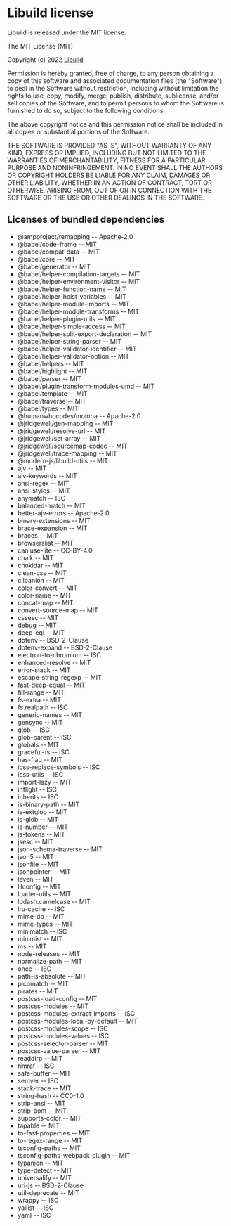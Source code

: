 # Libuild license

Libuild is released under the MIT license:

The MIT License (MIT)

Copyright (c) 2022 [Libuild](https://github.com/modern-js/libuild)

Permission is hereby granted, free of charge, to any person obtaining a copy of this software and associated documentation files (the "Software"), to deal in the Software without restriction, including without limitation the rights to use, copy, modify, merge, publish, distribute, sublicense, and/or sell copies of the Software, and to permit persons to whom the Software is furnished to do so, subject to the following conditions:

The above copyright notice and this permission notice shall be included in all copies or substantial portions of the Software.

THE SOFTWARE IS PROVIDED "AS IS", WITHOUT WARRANTY OF ANY KIND, EXPRESS OR IMPLIED, INCLUDING BUT NOT LIMITED TO THE WARRANTIES OF MERCHANTABILITY, FITNESS FOR A PARTICULAR PURPOSE AND NONINFRINGEMENT. IN NO EVENT SHALL THE AUTHORS OR COPYRIGHT HOLDERS BE LIABLE FOR ANY CLAIM, DAMAGES OR OTHER LIABILITY, WHETHER IN AN ACTION OF CONTRACT, TORT OR OTHERWISE, ARISING FROM, OUT OF OR IN CONNECTION WITH THE SOFTWARE OR THE USE OR OTHER DEALINGS IN THE SOFTWARE.

## Licenses of bundled dependencies

- @ampproject/remapping -- Apache-2.0
- @babel/code-frame -- MIT
- @babel/compat-data -- MIT
- @babel/core -- MIT
- @babel/generator -- MIT
- @babel/helper-compilation-targets -- MIT
- @babel/helper-environment-visitor -- MIT
- @babel/helper-function-name -- MIT
- @babel/helper-hoist-variables -- MIT
- @babel/helper-module-imports -- MIT
- @babel/helper-module-transforms -- MIT
- @babel/helper-plugin-utils -- MIT
- @babel/helper-simple-access -- MIT
- @babel/helper-split-export-declaration -- MIT
- @babel/helper-string-parser -- MIT
- @babel/helper-validator-identifier -- MIT
- @babel/helper-validator-option -- MIT
- @babel/helpers -- MIT
- @babel/highlight -- MIT
- @babel/parser -- MIT
- @babel/plugin-transform-modules-umd -- MIT
- @babel/template -- MIT
- @babel/traverse -- MIT
- @babel/types -- MIT
- @humanwhocodes/momoa -- Apache-2.0
- @jridgewell/gen-mapping -- MIT
- @jridgewell/resolve-uri -- MIT
- @jridgewell/set-array -- MIT
- @jridgewell/sourcemap-codec -- MIT
- @jridgewell/trace-mapping -- MIT
- @modern-js/libuild-utils -- MIT
- ajv -- MIT
- ajv-keywords -- MIT
- ansi-regex -- MIT
- ansi-styles -- MIT
- anymatch -- ISC
- balanced-match -- MIT
- better-ajv-errors -- Apache-2.0
- binary-extensions -- MIT
- brace-expansion -- MIT
- braces -- MIT
- browserslist -- MIT
- caniuse-lite -- CC-BY-4.0
- chalk -- MIT
- chokidar -- MIT
- clean-css -- MIT
- clipanion -- MIT
- color-convert -- MIT
- color-name -- MIT
- concat-map -- MIT
- convert-source-map -- MIT
- cssesc -- MIT
- debug -- MIT
- deep-eql -- MIT
- dotenv -- BSD-2-Clause
- dotenv-expand -- BSD-2-Clause
- electron-to-chromium -- ISC
- enhanced-resolve -- MIT
- error-stack -- MIT
- escape-string-regexp -- MIT
- fast-deep-equal -- MIT
- fill-range -- MIT
- fs-extra -- MIT
- fs.realpath -- ISC
- generic-names -- MIT
- gensync -- MIT
- glob -- ISC
- glob-parent -- ISC
- globals -- MIT
- graceful-fs -- ISC
- has-flag -- MIT
- icss-replace-symbols -- ISC
- icss-utils -- ISC
- import-lazy -- MIT
- inflight -- ISC
- inherits -- ISC
- is-binary-path -- MIT
- is-extglob -- MIT
- is-glob -- MIT
- is-number -- MIT
- js-tokens -- MIT
- jsesc -- MIT
- json-schema-traverse -- MIT
- json5 -- MIT
- jsonfile -- MIT
- jsonpointer -- MIT
- leven -- MIT
- lilconfig -- MIT
- loader-utils -- MIT
- lodash.camelcase -- MIT
- lru-cache -- ISC
- mime-db -- MIT
- mime-types -- MIT
- minimatch -- ISC
- minimist -- MIT
- ms -- MIT
- node-releases -- MIT
- normalize-path -- MIT
- once -- ISC
- path-is-absolute -- MIT
- picomatch -- MIT
- pirates -- MIT
- postcss-load-config -- MIT
- postcss-modules -- MIT
- postcss-modules-extract-imports -- ISC
- postcss-modules-local-by-default -- MIT
- postcss-modules-scope -- ISC
- postcss-modules-values -- ISC
- postcss-selector-parser -- MIT
- postcss-value-parser -- MIT
- readdirp -- MIT
- rimraf -- ISC
- safe-buffer -- MIT
- semver -- ISC
- stack-trace -- MIT
- string-hash -- CC0-1.0
- strip-ansi -- MIT
- strip-bom -- MIT
- supports-color -- MIT
- tapable -- MIT
- to-fast-properties -- MIT
- to-regex-range -- MIT
- tsconfig-paths -- MIT
- tsconfig-paths-webpack-plugin -- MIT
- typanion -- MIT
- type-detect -- MIT
- universalify -- MIT
- uri-js -- BSD-2-Clause
- util-deprecate -- MIT
- wrappy -- ISC
- yallist -- ISC
- yaml -- ISC
